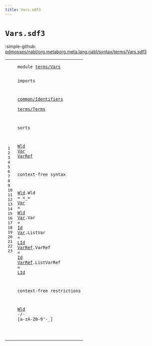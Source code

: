 ```yaml
---
title: Vars.sdf3
---
```


# `Vars.sdf3`

:simple-github: [pdmosses/nabl/org.metaborg.meta.lang.nabl/syntax/terms/Vars.sdf3]

[pdmosses/nabl/org.metaborg.meta.lang.nabl/syntax/terms/Vars.sdf3]: https://github.com/pdmosses/nabl/blob/master/org.metaborg.meta.lang.nabl/syntax/terms/Vars.sdf3 "The source file on GitHub"

<div class="sdf3"><table class="highlighttable"><tbody><tr><td class="linenos"><div class="linenodiv"><pre><span></span>1
2
3
4
5
6
7
8
9
10
11
12
13
14
15
16
17
18
19
20
21
22
23
</pre></div></td>
<td class="code"><pre><code><span class="keyword">module</span> <a href="../Terms.sdf3#terms/Vars_74_84" id="terms/Vars_7_17" title="Referenced at ../Terms.sdf3 line 7">terms/Vars</a>

<span class="keyword">imports</span> 

  <a href="../../common/Identifiers.sdf3#common/Identifiers_7_25" id="common/Identifiers_31_49" title="Defined at ../../common/Identifiers.sdf3 line 1">common/Identifiers</a>  
  <a href="../Terms.sdf3#terms/Terms_7_18" id="terms/Terms_54_65" title="Defined at ../Terms.sdf3 line 1">terms/Terms</a>

<span class="keyword">sorts</span>

  <a href="#Wld_259_262" id="Wld_76_79" title="Referenced at line 23">Wld</a> <a href="../../formulas/Propositions.sdf3#Var_598_601" id="Var_80_83" title="Referenced at ../../formulas/Propositions.sdf3 line 23; ../Terms.sdf3 line 25">Var</a> <a href="../../core/Scopes.sdf3#VarRef_747_753" id="VarRef_84_90" title="Referenced at ../../core/Scopes.sdf3 line 35; ../../formulas/Propositions.sdf3 line 23; ../../NameBindingLanguage.sdf3 line 153; ../Terms.sdf3 line 33">VarRef</a>

<span class="keyword">context-free syntax</span>

  <a href="#Wld_259_262" id="Wld_115_118" title="Referenced at line 23">Wld</a>.<span class="cons_Constructor"><span id="Wld_119_122" title="Not referenced locally, nor via imports">Wld</span></span> = &lt;<span class="cons_String">_</span>&gt; 
  <a href="../../formulas/Propositions.sdf3#Var_598_601" id="Var_132_135" title="Referenced at ../../formulas/Propositions.sdf3 line 23; ../Terms.sdf3 line 25">Var</a> = <a href="#Wld_76_79" id="Wld_138_141" title="Defined at line 10, 14">Wld</a> 
  <a href="../../formulas/Propositions.sdf3#Var_598_601" id="Var_145_148" title="Referenced at ../../formulas/Propositions.sdf3 line 23; ../Terms.sdf3 line 25">Var</a>.<span class="cons_Constructor"><span id="Var_149_152" title="Not referenced locally, nor via imports">Var</span></span> = <a href="../../common/Identifiers.sdf3#Id_36_38" id="Id_155_157" title="Defined at ../../common/Identifiers.sdf3 line 5, 9, 11, 25, 26, 27">Id</a> 
  <a href="../../formulas/Propositions.sdf3#Var_598_601" id="Var_161_164" title="Referenced at ../../formulas/Propositions.sdf3 line 23; ../Terms.sdf3 line 25">Var</a>.<span class="cons_Constructor"><span id="ListVar_165_172" title="Not referenced locally, nor via imports">ListVar</span></span> = <a href="../../common/Identifiers.sdf3#LId_39_42" id="LId_175_178" title="Defined at ../../common/Identifiers.sdf3 line 5, 10, 28">LId</a> 
  <a href="../../core/Scopes.sdf3#VarRef_747_753" id="VarRef_182_188" title="Referenced at ../../core/Scopes.sdf3 line 35; ../../formulas/Propositions.sdf3 line 23; ../../NameBindingLanguage.sdf3 line 153; ../Terms.sdf3 line 33">VarRef</a>.<span class="cons_Constructor"><span id="VarRef_189_195" title="Not referenced locally, nor via imports">VarRef</span></span> = <a href="../../common/Identifiers.sdf3#Id_36_38" id="Id_198_200" title="Defined at ../../common/Identifiers.sdf3 line 5, 9, 11, 25, 26, 27">Id</a> 
  <a href="../../core/Scopes.sdf3#VarRef_747_753" id="VarRef_204_210" title="Referenced at ../../core/Scopes.sdf3 line 35; ../../formulas/Propositions.sdf3 line 23; ../../NameBindingLanguage.sdf3 line 153; ../Terms.sdf3 line 33">VarRef</a>.<span class="cons_Constructor"><span id="ListVarRef_211_221" title="Not referenced locally, nor via imports">ListVarRef</span></span> = <a href="../../common/Identifiers.sdf3#LId_39_42" id="LId_224_227" title="Defined at ../../common/Identifiers.sdf3 line 5, 10, 28">LId</a> 

<span class="keyword">context-free restrictions</span>

  <a href="#Wld_76_79" id="Wld_259_262" title="Defined at line 10, 14">Wld</a> -/- [<span class="cons_Regular">a</span>-<span class="cons_Regular">z</span><span class="cons_Regular">A</span>-<span class="cons_Regular">Z</span><span class="cons_Regular">0</span>-<span class="cons_Regular">9</span>\'\-\_]

</code></pre></td></tr></tbody></table></div>